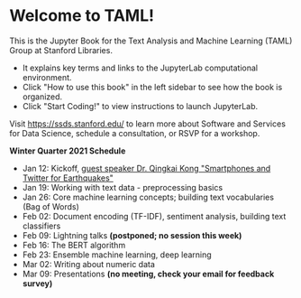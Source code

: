# Welcome to TAML!

This is the Jupyter Book for the Text Analysis and Machine Learning (TAML) Group at Stanford Libraries. 

* It explains key terms and links to the JupyterLab computational environment.
* Click "How to use this book" in the left sidebar to see how the book is organized. 
* Click "Start Coding!" to view instructions to launch JupyterLab. 

Visit https://ssds.stanford.edu/ to learn more about Software and Services for Data Science, schedule a consultation, or RSVP for a workshop. 

**Winter Quarter 2021 Schedule**
* Jan 12: Kickoff, [guest speaker Dr. Qingkai Kong "Smartphones and Twitter for Earthquakes"](winter2022/Guest_Speakers.md)  
* Jan 19: Working with text data - preprocessing basics  
* Jan 26: Core machine learning concepts; building text vocabularies (Bag of Words)  
* Feb 02: Document encoding (TF-IDF), sentiment analysis, building text classifiers  
* Feb 09: Lightning talks **(postponed; no session this week)**  
* Feb 16: The BERT algorithm  
* Feb 23: Ensemble machine learning, deep learning  
* Mar 02: Writing about numeric data  
* Mar 09: Presentations **(no meeting, check your email for feedback survey)**  
